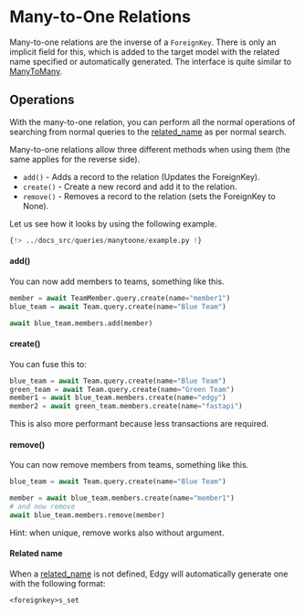 # Many-to-One Relations

Many-to-one relations are the inverse of a `ForeignKey`. There is only an implicit field for this, which is added to the target model with the related name specified or automatically generated. The interface is quite similar to [ManyToMany](./many-to-many.md).

## Operations

With the many-to-one relation, you can perform all the normal operations of searching from normal queries to the [related_name][related_name] as per normal search.

Many-to-one relations allow three different methods when using them (the same applies for the reverse side).

* `add()` - Adds a record to the relation (Updates the ForeignKey).
* `create()` - Create a new record and add it to the relation.
* `remove()` - Removes a record to the relation (sets the ForeignKey to None).

Let us see how it looks by using the following example.

```python
{!> ../docs_src/queries/manytoone/example.py !}
```

#### add()

You can now add members to teams, something like this.

```python
member = await TeamMember.query.create(name="member1")
blue_team = await Team.query.create(name="Blue Team")

await blue_team.members.add(member)
```

#### create()

You can fuse this to:

```python
blue_team = await Team.query.create(name="Blue Team")
green_team = await Team.query.create(name="Green Team")
member1 = await blue_team.members.create(name="edgy")
member2 = await green_team.members.create(name="fastapi")
```

This is also more performant because less transactions are required.

#### remove()

You can now remove members from teams, something like this.

```python
blue_team = await Team.query.create(name="Blue Team")

member = await blue_team.members.create(name="member1")
# and now remove
await blue_team.members.remove(member)
```

Hint: when unique, remove works also without argument.

#### Related name

When a [related_name][related_name] is not defined, Edgy will automatically generate one with the following format:

```shell
<foreignkey>s_set
```

[related_name]: ./related-name.md

